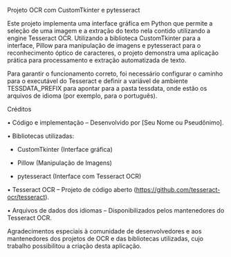 Projeto OCR com CustomTkinter e pytesseract

Este projeto implementa uma interface gráfica em Python que permite a seleção de uma imagem e a extração do texto nela contido utilizando a engine Tesseract OCR. Utilizando a biblioteca CustomTkinter para a interface, Pillow para manipulação de imagens e pytesseract para o reconhecimento óptico de caracteres, o projeto demonstra uma aplicação prática para processamento e extração automatizada de texto.

Para garantir o funcionamento correto, foi necessário configurar o caminho para o executável do Tesseract e definir a variável de ambiente TESSDATA_PREFIX para apontar para a pasta tessdata, onde estão os arquivos de idioma (por exemplo, para o português).

Créditos

• Código e implementação – Desenvolvido por [Seu Nome ou Pseudônimo].

• Bibliotecas utilizadas:

- CustomTkinter (Interface gráfica)

- Pillow (Manipulação de Imagens)

- pytesseract (Interface com Tesseract OCR)

• Tesseract OCR – Projeto de código aberto (https://github.com/tesseract-ocr/tesseract).

• Arquivos de dados dos idiomas – Disponibilizados pelos mantenedores do Tesseract OCR.

Agradecimentos especiais à comunidade de desenvolvedores e aos mantenedores dos projetos de OCR e das bibliotecas utilizadas, cujo trabalho possibilitou a criação desta aplicação.
